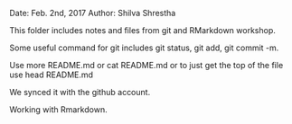 Date: Feb. 2nd, 2017
Author: Shilva Shrestha

This folder includes notes and files from git and RMarkdown workshop.

Some useful command for git includes git status, git add, git commit -m.

Use more README.md or cat README.md or to just get the top of the file use head README.md

We synced it with the github account.

Working with Rmarkdown.
